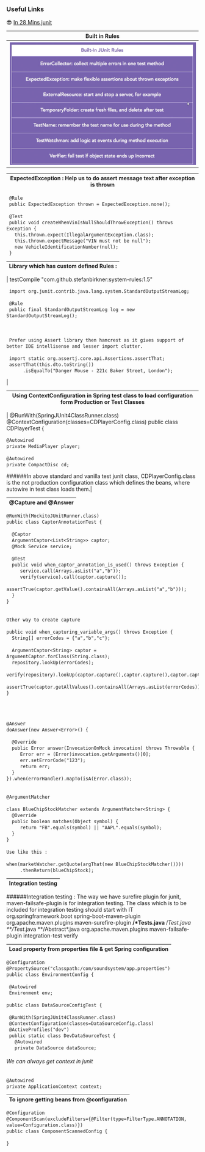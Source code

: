 ### Useful Links
:sunglasses: [In 28 Mins junit](https://github.com/in28minutes/spring-unit-testing-with-junit-and-mockito)
   
   

|Built in Rules | 
|------------ | 
|![Inbuilt rules](images/junit-rule.jpg) |

|ExpectedException : Help us to do assert message text after exception is thrown |
|------------ | 
     @Rule
     public ExpectedException thrown = ExpectedException.none();

     @Test
     public void createWhenVinIsNullShouldThrowException() throws Exception {
       this.thrown.expect(IllegalArgumentException.class);
       this.thrown.expectMessage("VIN must not be null");
       new VehicleIdentificationNumber(null);
     }
|Library which has custom defined Rules : | 
|------------ | 
|
    testCompile "com.github.stefanbirkner:system-rules:1.5"
     
     import org.junit.contrib.java.lang.system.StandardOutputStreamLog;
     
     @Rule
     public final StandardOutputStreamLog log = new StandardOutputStreamLog();
     
     
     
     Prefer using Assert library then hamcrest as it gives support of better IDE intellisense and lesser import clutter.
     
     import static org.assertj.core.api.Assertions.assertThat;
     assertThat(this.dto.toString())
          .isEqualTo("Danger Mouse - 221c Baker Street, London");
 
|                     
 


|Using ContextConfiguration in Spring test class to load configuration form Production or Test Classes| 
|------------ | 
|
    @RunWith(SpringJUnit4ClassRunner.class)
    @ContextConfiguration(classes=CDPlayerConfig.class)
    public class CDPlayerTest {
   
    @Autowired
    private MediaPlayer player;
   
    @Autowired
    private CompactDisc cd;
   
######In above standard and vanilla test junit class, CDPlayerConfig.class is the not production configuration class which defines the beans, where autowire in test class loads them.|


|@Capture and @Answer| 
|------------ | 
   
    @RunWith(MockitoJUnitRunner.class)
    public class CaptorAnnotationTest {
    
      @Captor
      ArgumentCaptor<List<String>> captor;
      @Mock Service service;
     
      @Test
      public void when_captor_annotation_is_used() throws Exception {
         service.call(Arrays.asList("a","b"));
         verify(service).call(captor.capture());
         assertTrue(captor.getValue().containsAll(Arrays.asList("a","b")));
      }
    }
    
    
    Other way to create capture
    
    public void when_capturing_variable_args() throws Exception {
      String[] errorCodes = {"a","b","c"};
     
      ArgumentCaptor<String> captor = ArgumentCaptor.forClass(String.class);
      repository.lookUp(errorCodes);
      verify(repository).lookUp(captor.capture(),captor.capture(),captor.capture());
      assertTrue(captor.getAllValues().containsAll(Arrays.asList(errorCodes)));
    }
    
    
    
    
    @Answer
    doAnswer(new Answer<Error>() {
    
      @Override
      public Error answer(InvocationOnMock invocation) throws Throwable {
         Error err = (Error)invocation.getArguments()[0];
         err.setErrorCode("123");
         return err;
      }
    }).when(errorHandler).mapTo(isA(Error.class));
    
    
    @ArgumentMatcher
    
    class BlueChipStockMatcher extends ArgumentMatcher<String> {
      @Override
      public boolean matches(Object symbol) {
         return "FB".equals(symbol) || "AAPL".equals(symbol);
      }
    }
    
    Use like this :
    
    when(marketWatcher.getQuote(argThat(new BlueChipStockMatcher())))
         .thenReturn(blueChipStock);
    
 
|Integration testing| 
|------------ | 
######Integration testing : The way we have surefire plugin for junit, maven-failsafe-plugin is for integration testing. The class which is to be included for integration testing should start with IT 
    <build>
      <plugins>
         <plugin>
            <groupId>org.springframework.boot</groupId>
            <artifactId>spring-boot-maven-plugin</artifactId>
         </plugin>
         <plugin>
            <groupId>org.apache.maven.plugins</groupId>
            <artifactId>maven-surefire-plugin</artifactId>
            <configuration>
               <includes>
                  <include>**/*Tests.java</include>
                  <include>**/*Test.java</include>
                  <include>**/Test*.java</include>
               </includes>
               <excludes>
                  <exclude>**/Abstract*.java</exclude>
               </excludes>
            </configuration>
         </plugin>
         <plugin>
            <groupId>org.apache.maven.plugins</groupId>
            <artifactId>maven-failsafe-plugin</artifactId>
            <executions>
               <execution>
                  <goals>
                     <goal>integration-test</goal>
                     <goal>verify</goal>
                  </goals>
               </execution>
            </executions>
         </plugin>
      </plugins>
    </build>




|Load property from properties file & get Spring configuration | 
|------------ | 
    @Configuration
    @PropertySource("classpath:/com/soundsystem/app.properties")
    public class EnvironmentConfig {
    
     @Autowired
     Environment env;
    
    public class DataSourceConfigTest {
    
     @RunWith(SpringJUnit4ClassRunner.class)
     @ContextConfiguration(classes=DataSourceConfig.class)
     @ActiveProfiles("dev")
     public static class DevDataSourceTest {
       @Autowired
       private DataSource dataSource;
    
    
###### We can always get context in junit
    @Autowired
    private ApplicationContext context;

|To ignore getting beans from @configuration| 
|------------ | 
    @Configuration
    @ComponentScan(excludeFilters={@Filter(type=FilterType.ANNOTATION, value=Configuration.class)})
    public class ComponentScannedConfig {
    
    }
